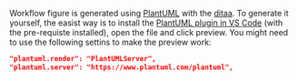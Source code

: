 Workflow figure is generated using [PlantUML](https://plantuml.com/ditaa) with the [ditaa](https://ditaa.sourceforge.net).
To generate it yourself, the easist way is to install the [PlantUML plugin in VS Code](https://marketplace.visualstudio.com/items?itemName=jebbs.plantuml) (with the pre-requiste installed), open the file and click preview.
You might need to use the following settins to make the preview work:
```json
"plantuml.render": "PlantUMLServer",
"plantuml.server": "https://www.plantuml.com/plantuml",
```